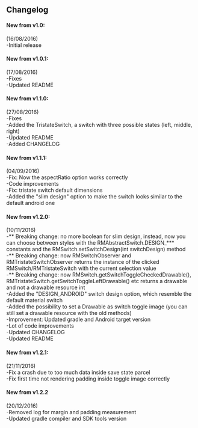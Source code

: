 Changelog
------
#### New from v1.0: <br />
(16/08/2016) <br />
-Initial release <br />

#### New from v1.0.1: <br />
(17/08/2016) <br />
-Fixes <br />
-Updated README <br />

#### New from v1.1.0: <br />
(27/08/2016) <br />
-Fixes <br />
-Added the TristateSwitch, a switch with three possible states (left, middle, right) <br />
-Updated README <br />
-Added CHANGELOG <br />

#### New from v1.1.1: <br />
(04/09/2016) <br />
-Fix: Now the aspectRatio option works correctly <br />
-Code improvements  <br />
-Fix: tristate switch default dimensions <br />
-Added the "slim design" option to make the switch looks similar to the default android one <br />

#### New from v1.2.0: <br />
(10/11/2016) <br />
-** Breaking change: no more boolean for slim design, instead, now you can choose between styles with the RMAbstractSwitch.DESIGN_*** constants and the RMSwitch.setSwitchDesign(int switchDesign) method <br />
-** Breaking change: now RMSwitchObserver and RMTristateSwitchObserver returns the instance of the clicked RMSwitch/RMTristateSwitch with the current selection value <br />
-** Breaking change: now RMSwitch.getSwitchToggleCheckedDrawable(), RMTristateSwitch.getSwitchToggleLeftDrawable() etc returns a drawable and not a drawable resource int <br />
-Added the "DESIGN_ANDROID" switch design option, which resemble the default material switch <br />
-Added the possibility to set a Drawable as switch toggle image (you can still set a drawable resource with the old methods) <br />
-Improvement: Updated gradle and Android target version <br />
-Lot of code improvements <br />
-Updated CHANGELOG <br />
-Updated README <br />


#### New from v1.2.1: <br />
(21/11/2016) <br />
-Fix a crash due to too much data inside save state parcel <br />
-Fix first time not rendering padding inside toggle image correctly <br />

#### New from v1.2.2 <br />
(20/12/2016) <br />
-Removed log for margin and padding measurement <br />
-Updated gradle compiler and SDK tools version